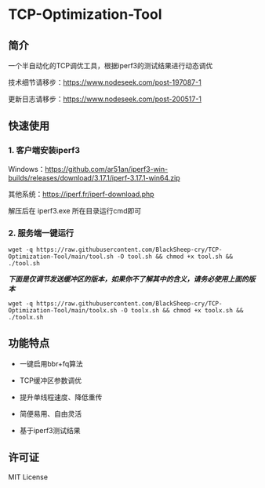 # TCP-Optimization-Tool 

## 简介
一个半自动化的TCP调优工具，根据iperf3的测试结果进行动态调优

技术细节请移步：https://www.nodeseek.com/post-197087-1

更新日志请移步：https://www.nodeseek.com/post-200517-1

## 快速使用

### 1. 客户端安装iperf3

Windows：https://github.com/ar51an/iperf3-win-builds/releases/download/3.17.1/iperf-3.17.1-win64.zip

其他系统：https://iperf.fr/iperf-download.php

解压后在 iperf3.exe 所在目录运行cmd即可

### 2. 服务端一键运行

```
wget -q https://raw.githubusercontent.com/BlackSheep-cry/TCP-Optimization-Tool/main/tool.sh -O tool.sh && chmod +x tool.sh && ./tool.sh
````

***下面是仅调节发送缓冲区的版本，如果你不了解其中的含义，请务必使用上面的版本***
```
wget -q https://raw.githubusercontent.com/BlackSheep-cry/TCP-Optimization-Tool/main/toolx.sh -O toolx.sh && chmod +x toolx.sh && ./toolx.sh
````
## 功能特点
- 一键启用bbr+fq算法

- TCP缓冲区参数调优

- 提升单线程速度、降低重传

- 简便易用、自由灵活

- 基于iperf3测试结果

## 许可证
MIT License
